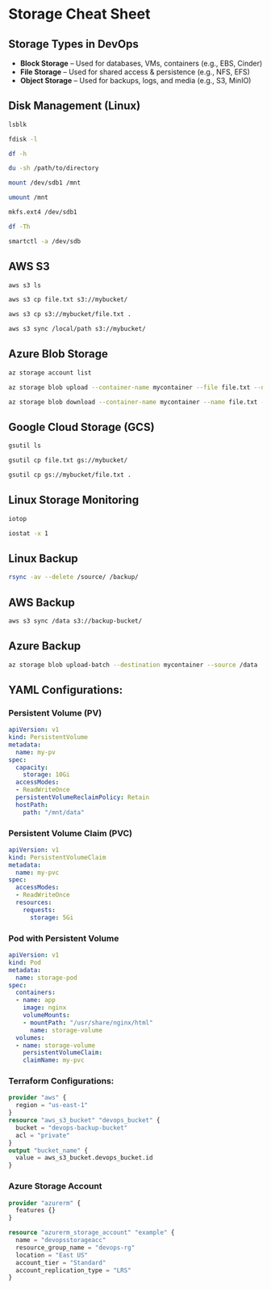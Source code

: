 # Storage Cheat Sheet

## Storage Types in DevOps

- **Block Storage** – Used for databases, VMs, containers (e.g., EBS, Cinder)
- **File Storage** – Used for shared access & persistence (e.g., NFS, EFS)
- **Object Storage** – Used for backups, logs, and media (e.g., S3, MinIO)

## Disk Management (Linux)

```bash title="List disks and partitions"
lsblk
```
```bash title="List disk partitions"
fdisk -l
```
```bash title="Show disk usage"
df -h
```
```bash title="Check disk space usage"
du -sh /path/to/directory
```
```bash title="Mount a disk"
mount /dev/sdb1 /mnt
```
```bash title="Unmount a disk"
umount /mnt
```
```bash title="Format a disk"
mkfs.ext4 /dev/sdb1
```
```bash title="Check filesystem usage"
df -Th
```
```bash title="Check disk health"
smartctl -a /dev/sdb
```

## AWS S3

```bash title="List all S3 buckets"
aws s3 ls
```
```bash title="Upload a file to S3"
aws s3 cp file.txt s3://mybucket/
```
```bash title="Download a file from S3"
aws s3 cp s3://mybucket/file.txt .
```
```bash title="Sync local directory to S3"
aws s3 sync /local/path s3://mybucket/
```

## Azure Blob Storage

```bash title="List all storage accounts"
az storage account list
```
```bash title="Upload a file to Azure Blob"
az storage blob upload --container-name mycontainer --file file.txt --name file.txt
```
```bash title="Download a file from Azure Blob"
az storage blob download --container-name mycontainer --name file.txt --file file.txt
```

## Google Cloud Storage (GCS)

```bash title="List GCS buckets"
gsutil ls
```
```bash title="Upload a file to GCS"
gsutil cp file.txt gs://mybucket/
```
```bash title="Download a file from GCS"
gsutil cp gs://mybucket/file.txt .
```

## Linux Storage Monitoring

```bash title="Monitor disk usage in real-time"
iotop
```
```bash title="Check disk performance"
iostat -x 1
```

## Linux Backup

```bash title="Backup using rsync"
rsync -av --delete /source/ /backup/
```

## AWS Backup

```bash title="Backup data to AWS S3"
aws s3 sync /data s3://backup-bucket/
```

## Azure Backup

```bash title="Backup data to Azure Blob"
az storage blob upload-batch --destination mycontainer --source /data
```

## YAML Configurations:

### Persistent Volume (PV)

```yaml
apiVersion: v1
kind: PersistentVolume
metadata:
  name: my-pv
spec:
  capacity:
    storage: 10Gi
  accessModes:
  - ReadWriteOnce
  persistentVolumeReclaimPolicy: Retain
  hostPath:
    path: "/mnt/data"
```

### Persistent Volume Claim (PVC)

```yaml
apiVersion: v1
kind: PersistentVolumeClaim
metadata:
  name: my-pvc
spec:
  accessModes:
  - ReadWriteOnce
  resources:
    requests:
      storage: 5Gi
```

### Pod with Persistent Volume

```yaml
apiVersion: v1
kind: Pod
metadata:
  name: storage-pod
spec:
  containers:
  - name: app
    image: nginx
    volumeMounts:
    - mountPath: "/usr/share/nginx/html"
      name: storage-volume
  volumes:
  - name: storage-volume
    persistentVolumeClaim:
    claimName: my-pvc
```

### Terraform Configurations:

```tf title="AWS S3 Bucket"
provider "aws" { 
  region = "us-east-1"
}
resource "aws_s3_bucket" "devops_bucket" { 
  bucket = "devops-backup-bucket"
  acl = "private"
}
output "bucket_name" {
  value = aws_s3_bucket.devops_bucket.id
}
```

### Azure Storage Account

```tf
provider "azurerm" {
  features {}
}

resource "azurerm_storage_account" "example" { 
  name = "devopsstorageacc" 
  resource_group_name = "devops-rg"
  location = "East US"
  account_tier = "Standard" 
  account_replication_type = "LRS"
}
```
